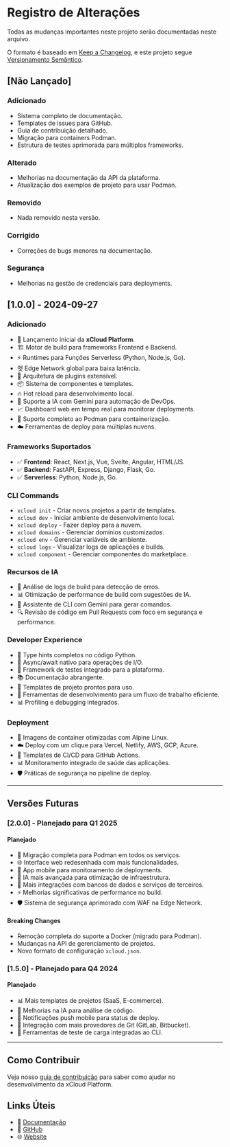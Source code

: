 # Registro de Alterações

Todas as mudanças importantes neste projeto serão documentadas neste arquivo.

O formato é baseado em [Keep a Changelog](https://keepachangelog.com/en/1.0.0/),
e este projeto segue [Versionamento Semântico](https://semver.org/lang/pt-BR/).

## [Não Lançado]

### Adicionado

- Sistema completo de documentação.
- Templates de issues para GitHub.
- Guia de contribuição detalhado.
- Migração para containers Podman.
- Estrutura de testes aprimorada para múltiplos frameworks.

### Alterado

- Melhorias na documentação da API da plataforma.
- Atualização dos exemplos de projeto para usar Podman.

### Removido

- Nada removido nesta versão.

### Corrigido

- Correções de bugs menores na documentação.

### Segurança

- Melhorias na gestão de credenciais para deployments.

## [1.0.0] - 2024-09-27

### Adicionado

- 🚀 Lançamento inicial da **xCloud Platform**.
- 🏗️ Motor de build para frameworks Frontend e Backend.
- ⚡ Runtimes para Funções Serverless (Python, Node.js, Go).
- 엣 Edge Network global para baixa latência.
- 🔌 Arquitetura de plugins extensível.
- 📦 Sistema de componentes e templates.
- 🔥 Hot reload para desenvolvimento local.
- 🤖 Suporte a IA com Gemini para automação de DevOps.
- 📈 Dashboard web em tempo real para monitorar deployments.
- 🐳 Suporte completo ao Podman para containerização.
- ☁️ Ferramentas de deploy para múltiplas nuvens.

### Frameworks Suportados

- ✅ **Frontend**: React, Next.js, Vue, Svelte, Angular, HTML/JS.
- ✅ **Backend**: FastAPI, Express, Django, Flask, Go.
- ✅ **Serverless**: Python, Node.js, Go.

### CLI Commands

- `xcloud init` - Criar novos projetos a partir de templates.
- `xcloud dev` - Iniciar ambiente de desenvolvimento local.
- `xcloud deploy` - Fazer deploy para a nuvem.
- `xcloud domains` - Gerenciar domínios customizados.
- `xcloud env` - Gerenciar variáveis de ambiente.
- `xcloud logs` - Visualizar logs de aplicações e builds.
- `xcloud component` - Gerenciar componentes do marketplace.

### Recursos de IA

- 🧠 Análise de logs de build para detecção de erros.
- 📊 Otimização de performance de build com sugestões de IA.
- 🤖 Assistente de CLI com Gemini para gerar comandos.
- 🔍 Revisão de código em Pull Requests com foco em segurança e performance.

### Developer Experience

- 📝 Type hints completos no código Python.
- 🔄 Async/await nativo para operações de I/O.
- 🧪 Framework de testes integrado para a plataforma.
- 📚 Documentação abrangente.
- 🎨 Templates de projeto prontos para uso.
- 🔧 Ferramentas de desenvolvimento para um fluxo de trabalho eficiente.
- 📊 Profiling e debugging integrados.

### Deployment

- 🐳 Imagens de container otimizadas com Alpine Linux.
- ☁️ Deploy com um clique para Vercel, Netlify, AWS, GCP, Azure.
- 🔄 Templates de CI/CD para GitHub Actions.
- 📊 Monitoramento integrado de saúde das aplicações.
- 🛡️ Práticas de segurança no pipeline de deploy.

---

## Versões Futuras

### [2.0.0] - Planejado para Q1 2025

#### Planejado

- 🔄 Migração completa para Podman em todos os serviços.
- 🌐 Interface web redesenhada com mais funcionalidades.
- 📱 App mobile para monitoramento de deployments.
- 🤖 IA mais avançada para otimização de infraestrutura.
- 🔗 Mais integrações com bancos de dados e serviços de terceiros.
- ⚡ Melhorias significativas de performance no build.
- 🛡️ Sistema de segurança aprimorado com WAF na Edge Network.

#### Breaking Changes

- Remoção completa do suporte a Docker (migrado para Podman).
- Mudanças na API de gerenciamento de projetos.
- Novo formato de configuração `xcloud.json`.

### [1.5.0] - Planejado para Q4 2024

#### Planejado

- 📊 Mais templates de projetos (SaaS, E-commerce).
- 🤖 Melhorias na IA para análise de código.
- 📱 Notificações push mobile para status de deploy.
- 🔗 Integração com mais provedores de Git (GitLab, Bitbucket).
- 🧪 Ferramentas de teste de carga integradas ao CLI.

---

## Como Contribuir

Veja nosso [guia de contribuição](../setup/development/como-contribuir.md) para saber como ajudar no desenvolvimento da xCloud Platform.

## Links Úteis

- 📖 [Documentação](https://docs.xcloud.io)
- 🐙 [GitHub](https://github.com/PageCloudv1/xcloud-docs)
- 🌐 [Website](https://xcloud.io)
